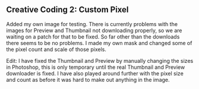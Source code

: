 ## Creative Coding 2: Custom Pixel

Added my own image for testing. There is currently problems with the images for Preview and Thumbnail not downloading properly, so we are waiting on a patch for that to be fixed. So far other than the downloads there seems to be no problems. I made my own mask and changed some of the pixel count and scale of those pixels.

Edit:
I have fixed the Thumbnail and Preview by manually changing the sizes in Photoshop, this is only temporary until the real Thumbnail and Preview downloader is fixed. I have also played around further with the pixel size and count as before it was hard to make out anything in the image.

